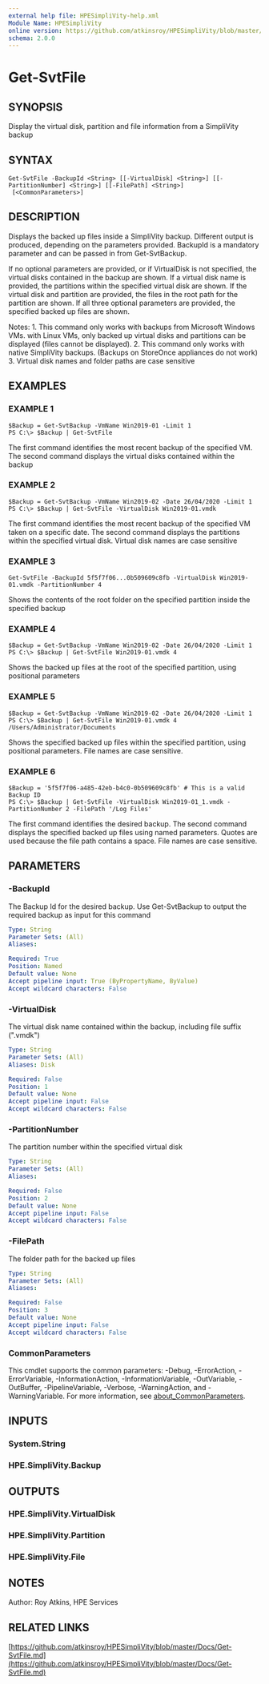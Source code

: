 ```yaml
---
external help file: HPESimpliVity-help.xml
Module Name: HPESimpliVity
online version: https://github.com/atkinsroy/HPESimpliVity/blob/master/Docs/Get-SvtFile.md
schema: 2.0.0
---
```


# Get-SvtFile

## SYNOPSIS
Display the virtual disk, partition and file information from a SimpliVity backup

## SYNTAX

```
Get-SvtFile -BackupId <String> [[-VirtualDisk] <String>] [[-PartitionNumber] <String>] [[-FilePath] <String>]
 [<CommonParameters>]
```

## DESCRIPTION
Displays the backed up files inside a SimpliVity backup.
Different output is produced, depending on the
parameters provided.
BackupId is a mandatory parameter and can be passed in from Get-SvtBackup.

If no optional parameters are provided, or if VirtualDisk is not specified, the virtual disks contained
in the backup are shown.
If a virtual disk name is provided, the partitions within the specified virtual
disk are shown.
If the virtual disk and partition are provided, the files in the root path for the partition
are shown.
If all three optional parameters are provided, the specified backed up files are shown.

Notes:
1.
This command only works with backups from Microsoft Windows VMs.
with Linux VMs, only backed up 
   virtual disks and partitions can be displayed (files cannot be displayed).
2.
This command only works with native SimpliVity backups.
(Backups on StoreOnce appliances do not work)
3.
Virtual disk names and folder paths are case sensitive

## EXAMPLES

### EXAMPLE 1
```
$Backup = Get-SvtBackup -VmName Win2019-01 -Limit 1
PS C:\> $Backup | Get-SvtFile
```

The first command identifies the most recent backup of the specified VM.
The second command displays the virtual disks contained within the backup

### EXAMPLE 2
```
$Backup = Get-SvtBackup -VmName Win2019-02 -Date 26/04/2020 -Limit 1
PS C:\> $Backup | Get-SvtFile -VirtualDisk Win2019-01.vmdk
```

The first command identifies the most recent backup of the specified VM taken on a specific date.
The second command displays the partitions within the specified virtual disk.
Virtual disk names are
case sensitive

### EXAMPLE 3
```
Get-SvtFile -BackupId 5f5f7f06...0b509609c8fb -VirtualDisk Win2019-01.vmdk -PartitionNumber 4
```

Shows the contents of the root folder on the specified partition inside the specified backup

### EXAMPLE 4
```
$Backup = Get-SvtBackup -VmName Win2019-02 -Date 26/04/2020 -Limit 1
PS C:\> $Backup | Get-SvtFile Win2019-01.vmdk 4
```

Shows the backed up files at the root of the specified partition, using positional parameters

### EXAMPLE 5
```
$Backup = Get-SvtBackup -VmName Win2019-02 -Date 26/04/2020 -Limit 1
PS C:\> $Backup | Get-SvtFile Win2019-01.vmdk 4 /Users/Administrator/Documents
```

Shows the specified backed up files within the specified partition, using positional parameters.
File
names are case sensitive.

### EXAMPLE 6
```
$Backup = '5f5f7f06-a485-42eb-b4c0-0b509609c8fb' # This is a valid Backup ID
PS C:\> $Backup | Get-SvtFile -VirtualDisk Win2019-01_1.vmdk -PartitionNumber 2 -FilePath '/Log Files'
```

The first command identifies the desired backup.
The second command displays the specified backed up
files using named parameters.
Quotes are used because the file path contains a space.
File names are
case sensitive.

## PARAMETERS

### -BackupId
The Backup Id for the desired backup.
Use Get-SvtBackup to output the required backup as input for
this command

```yaml
Type: String
Parameter Sets: (All)
Aliases:

Required: True
Position: Named
Default value: None
Accept pipeline input: True (ByPropertyName, ByValue)
Accept wildcard characters: False
```

### -VirtualDisk
The virtual disk name contained within the backup, including file suffix (".vmdk")

```yaml
Type: String
Parameter Sets: (All)
Aliases: Disk

Required: False
Position: 1
Default value: None
Accept pipeline input: False
Accept wildcard characters: False
```

### -PartitionNumber
The partition number within the specified virtual disk

```yaml
Type: String
Parameter Sets: (All)
Aliases:

Required: False
Position: 2
Default value: None
Accept pipeline input: False
Accept wildcard characters: False
```

### -FilePath
The folder path for the backed up files

```yaml
Type: String
Parameter Sets: (All)
Aliases:

Required: False
Position: 3
Default value: None
Accept pipeline input: False
Accept wildcard characters: False
```

### CommonParameters
This cmdlet supports the common parameters: -Debug, -ErrorAction, -ErrorVariable, -InformationAction, -InformationVariable, -OutVariable, -OutBuffer, -PipelineVariable, -Verbose, -WarningAction, and -WarningVariable. For more information, see [about_CommonParameters](http://go.microsoft.com/fwlink/?LinkID=113216).

## INPUTS

### System.String
### HPE.SimpliVity.Backup
## OUTPUTS

### HPE.SimpliVity.VirtualDisk
### HPE.SimpliVity.Partition
### HPE.SimpliVity.File
## NOTES
Author: Roy Atkins, HPE Services

## RELATED LINKS

[https://github.com/atkinsroy/HPESimpliVity/blob/master/Docs/Get-SvtFile.md](https://github.com/atkinsroy/HPESimpliVity/blob/master/Docs/Get-SvtFile.md)

